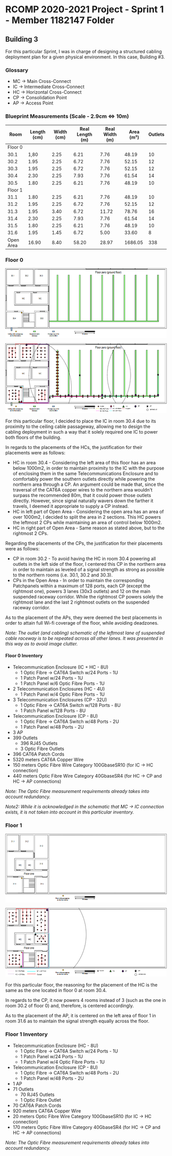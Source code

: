 RCOMP 2020-2021 Project - Sprint 1 - Member 1182147 Folder
===========================================
## Building 3

For this particular Sprint, I was in charge of designing a structured cabling deployment plan for a given physical environment. In this case, Building #3.

### Glossary

- MC -> Main Cross-Connect
- IC -> Intermediate Cross-Connect
- HC -> Horizontal Cross-Connect
- CP -> Consolidation Point
- AP -> Access Point

### Blueprint Measurements (Scale - 2.9cm <=> 10m)

| Room | Length (cm)  | Width (cm)  | Real Length (m) | Real Width (m) | Area (m²) | Outlets |
|------|--------------|-------------|-----------------|----------------|-----------|---------|
| Floor 0 | | | | | | |
| 30.1 | 1,80 | 2.25 | 6.21 | 7.76 | 48.19 | 10 |
| 30.2 | 1.95 | 2.25 | 6.72 | 7.76 | 52.15 | 12 |
| 30.3 | 1.95 | 2.25 | 6.72 | 7.76 | 52.15 | 12 |
| 30.4 | 2.30 | 2.25 | 7.93 | 7.76 | 61.54 | 14 |
| 30.5 | 1.80 | 2.25 | 6.21 | 7.76 | 48.19 | 10 |
| Floor 1 | | | | | | |
| 31.1 | 1.80 | 2.25 | 6.21 | 7.76 | 48.19 | 10 |
| 31.2 | 1.95 | 2.25 | 6.72 | 7.76 | 52.15 | 12 |
| 31.3 | 1.95 | 3.40 | 6.72 | 11.72 | 78.76 | 16 |
| 31.4 | 2.30 | 2.25 | 7.93 | 7.76 | 61.54 | 14 |
| 31.5 | 1.80 | 2.25 | 6.21 | 7.76 | 48.19 | 10 |
| 31.6 | 1.95 | 1.45 | 6.72 | 5.00 | 33.60 | 8 |
| Open Area | 16.90 | 8.40 | 58.20 | 28.97 | 1686.05 | 338 |

### Floor 0

![Floor 0](floor0.PNG)

![Floor 0 Plan](floor0plan.png)

For this particular floor, I decided to place the IC in room 30.4 due to its proximity to the ceiling cable passageway, allowing me to design the
cabling deployment in such a way that it solely required one IC to power both floors of the building.

In regards to the placements of the HCs, the justification for their placements were as follows:

- HC in room 30.4 - Considering the left area of this floor has an area below 1000m2, in order to maintain proximity to the IC with the purpose of enclosing them
	in the same Telecommunications Enclosure and to comfortably power the southern outlets directly while powering the northern area through a CP. An argument could be
	made that, since the traversal of the CAT6A copper wires to the northern area wouldn't surpass the recommended 80m, that it could power those outlets directly.
	However, since signal naturally wavers down the farther it travels, I deemed it appropriate to supply a CP instead.
- HC in left part of Open Area - Considering the open area has an area of over 1000m2, I decided to split the area in 2 sections.
	This HC powers the leftmost 2 CPs while maintaining an area of control below 1000m2.
- HC in right part of Open Area - Same reason as stated above, but to the rightmost 2 CPs.
	
Regarding the placements of the CPs, the justification for their placements were as follows:

- CP in room 30.2 - To avoid having the HC in room 30.4 powering all outlets in the left side of the floor, I centered this CP in the northern area
	in order to maintain as leveled of a signal strength as strong as possible to the northern rooms (i.e. 30.1, 30.2 and 30.3).
- CPs in the Open Area - In order to maintain the corresponding Patchpanels within a maximum of 128 ports, each CP (except the rightmost one),
	powers 3 lanes (30x3 outlets) and 12 on the main suspended raceway corridor. While the rightmost CP powers solely the rightmost lane and the
	last 2 rightmost outlets on the suspended raceway corridor.
	
As to the placement of the APs, they were deemed the best placements in order to attain full Wi-fi coverage of the floor, while avoiding deadzones.

*Note: The outlet (and cabling) schematic of the leftmost lane of suspended cable raceway is to be repeated across all other lanes. It was presented in this way as to avoid image clutter.*

#### Floor 0 Inventory

* Telecommunication Enclosure (IC + HC - 8U)
	* 1 Optic Fibre -> CAT6A Switch w/24 Ports - 1U
	* 1 Patch Panel w/24 Ports - 1U
	* 1 Patch Panel w/6 Optic Fibre Ports - 1U
* 2 Telecommunication Enclosures (HC - 4U)
	* 1 Patch Panel w/4 Optic Fibre Ports - 1U
* 3 Telecommunication Enclosures (CP - 32U)
	* 1 Optic Fibre -> CAT6A Switch w/128 Ports - 8U
	* 1 Patch Panel w/128 Ports - 8U
* Telecommunication Enclosure (CP - 8U)
	* 1 Optic Fibre -> CAT6A Switch w/48 Ports - 2U
	* 1 Patch Panel w/48 Ports - 2U
* 3 AP
* 399 Outlets
	* 396 RJ45 Outlets
	* 3 Optic Fibre Outlets
* 396 CAT6A Patch Cords
* 5320 meters CAT6A Copper Wire
* 150 meters Optic Fibre Wire Category 100GbaseSR10 (for IC -> HC connection)
* 440 meters Optic Fibre Wire Category 40GbaseSR4 (for HC -> CP and HC -> AP connections)

*Note: The Optic Fibre measurement requirements already takes into account redundancy.*

*Note2: While it is acknowledged in the schematic that MC -> IC connection exists, it is not taken into account in this particular inventory.*
	
### Floor 1

![Floor 1](floor1.PNG)

![Floor 1 Plan](floor1plan.png)

For this particular floor, the reasoning for the placement of the HC is the same as the one located in floor 0 at room 30.4.

In regards to the CP, it now powers 4 rooms instead of 3 (such as the one in room 30.2 of floor 0) and, therefore, is centered accordingly.

As to the placement of the AP, it is centered on the left area of floor 1 in room 31.6 as to maintain the signal strength equally across the floor.

### Floor 1 Inventory

* Telecommunication Enclosure (HC - 8U)
	* 1 Optic Fibre -> CAT6A Switch w/24 Ports - 1U
	* 1 Patch Panel w/24 Ports - 1U
	* 1 Patch Panel w/4 Optic Fibre Ports - 1U
* Telecommunication Enclosure (CP - 8U)
	* 1 Optic Fibre -> CAT6A Switch w/48 Ports - 2U
	* 1 Patch Panel w/48 Ports - 2U
* 1 AP
* 71 Outlets
	* 70 RJ45 Outlets
	* 1 Optic Fibre Outlet
* 70 CAT6A Patch Cords
* 920 meters CAT6A Copper Wire
* 20 meters Optic Fibre Wire Category 100GbaseSR10 (for IC -> HC connection)
* 170 meters Optic Fibre Wire Category 40GbaseSR4 (for HC -> CP and HC -> AP connections)

*Note: The Optic Fibre measurement requirements already takes into account redundancy.*